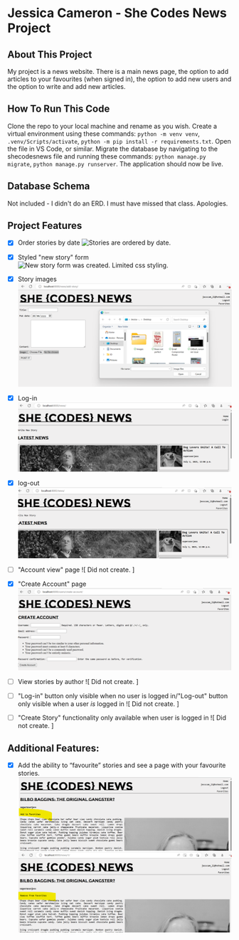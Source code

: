 # Jessica Cameron - She Codes News Project

## About This Project
My project is a news website. There is a main news page, the option to add articles to your favourites (when signed in), the option to add new users and the option to write and add new articles.

## How To Run This Code

Clone the repo to your local machine and rename as you wish. Create a virtual environment using these commands: `python -m venv venv`, `.venv/Scripts/activate`, `python -m pip install -r requirements.txt`. 
Open the file in VS Code, or similar.
Migrate the database by navigating to the shecodesnews file and running these commands: `python manage.py migrate`, `python manage.py runserver`. 
The application should now be live.

## Database Schema
Not included - I didn't do an ERD. I must have missed that class. Apologies.

## Project Features
- [x] Order stories by date
![ Stories are ordered by date. ]( ../images/orderstoriesbydate.png )

- [x] Styled "new story" form
![ New story form was created. Limited css styling. ]( ../images/stylednewstoryform.png )

- [x] Story images
![ Functionality added to add an image when creating a new story. I missed this class but added it later. ]( ./images/storyimages.png  )

- [x] Log-in
![ {{ Log in and Log out functionality }} ]( ./images/login.png )

- [x] log-out
![ {{ Log in and Log out functionality }} ]( ./images/logout.png )

- [ ] "Account view" page
![ Did not create. ]

- [x] "Create Account" page
![ Functionality to create a new user account ]( ./images/createaccount.png )

- [ ] View stories by author
![ Did not create. ]

- [ ] "Log-in" button only visible when no user is logged in/"Log-out" button
only visible when a user *is* logged in
![ Did not create. ]

- [ ] "Create Story" functionality only available when user is logged in
![ Did not create. ]

## Additional Features:

- [x] Add the ability to “favourite” stories and see a page with your favourite stories.
![ Created the ability to favourite and un-favourite stories. Added a page to the nav bar but did not get time to complete it, to display a summary of favourited stories. ]( ./images/addtofavourites.png ) 
![  ]( ./images/removefromfavourites.png )